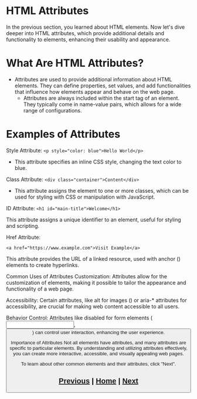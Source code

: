# HTML Attributes
In the previous section, you learned about HTML elements. Now let's dive deeper into HTML attributes, which provide additional details and functionality to elements, enhancing their usability and appearance.

# What Are HTML Attributes?
- Attributes are used to provide additional information about HTML elements. They can define properties, set values, and add functionalities that influence how elements appear and behave on the web page.
  - Attributes are always included within the start tag of an element. They typically come in name-value pairs, which allows for a wide range of configurations.

# Examples of Attributes
Style Attribute:
`<p style="color: blue">Hello World</p>`
 - This attribute specifies an inline CSS style, changing the text color to blue.

Class Attribute:
`<div class="container">Content</div>`
 - This attribute assigns the element to one or more classes, which can be used for styling with CSS or manipulation with JavaScript.

ID Attribute:
`<h1 id="main-title">Welcome</h1>`

This attribute assigns a unique identifier to an element, useful for styling and scripting.

Href Attribute:

`<a href="https://www.example.com">Visit Example</a>`

This attribute provides the URL of a linked resource, used with anchor (<a>) elements to create hyperlinks.

Common Uses of Attributes
Customization: Attributes allow for the customization of elements, making it possible to tailor the appearance and functionality of a web page.

Accessibility: Certain attributes, like alt for images (<img>) or aria-* attributes for accessibility, are crucial for making web content accessible to all users.

Behavior Control: Attributes like disabled for form elements (<input>, <button>) can control user interaction, enhancing the user experience.

Importance of Attributes
Not all elements have attributes, and many attributes are specific to particular elements. By understanding and utilizing attributes effectively, you can create more interactive, accessible, and visually appealing web pages.

To learn about other common elements and their attributes, click "Next".

## [Previous](html_elements.md) | [Home](README.md) | [Next](tags.md)
